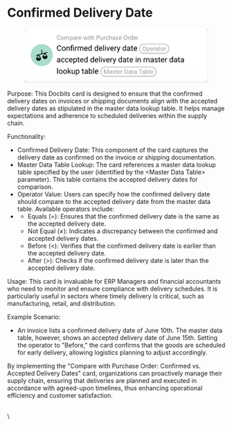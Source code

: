 # Confirmed Delivery Date

<figure><img src="../../../.gitbook/assets/image.png" alt=""><figcaption></figcaption></figure>

Purpose: This Docbits card is designed to ensure that the confirmed delivery dates on invoices or shipping documents align with the accepted delivery dates as stipulated in the master data lookup table. It helps manage expectations and adherence to scheduled deliveries within the supply chain.

Functionality:

* Confirmed Delivery Date: This component of the card captures the delivery date as confirmed on the invoice or shipping documentation.
* Master Data Table Lookup: The card references a master data lookup table specified by the user (identified by the \<Master Data Table> parameter). This table contains the accepted delivery dates for comparison.
* Operator Value: Users can specify how the confirmed delivery date should compare to the accepted delivery date from the master data table. Available operators include:
*
  * Equals (=): Ensures that the confirmed delivery date is the same as the accepted delivery date.
  * Not Equal (≠): Indicates a discrepancy between the confirmed and accepted delivery dates.
  * Before (<): Verifies that the confirmed delivery date is earlier than the accepted delivery date.
  * After (>): Checks if the confirmed delivery date is later than the accepted delivery date.

Usage: This card is invaluable for ERP Managers and financial accountants who need to monitor and ensure compliance with delivery schedules. It is particularly useful in sectors where timely delivery is critical, such as manufacturing, retail, and distribution.

Example Scenario:

* An invoice lists a confirmed delivery date of June 10th. The master data table, however, shows an accepted delivery date of June 15th. Setting the operator to "Before," the card confirms that the goods are scheduled for early delivery, allowing logistics planning to adjust accordingly.

By implementing the "Compare with Purchase Order: Confirmed vs. Accepted Delivery Dates" card, organizations can proactively manage their supply chain, ensuring that deliveries are planned and executed in accordance with agreed-upon timelines, thus enhancing operational efficiency and customer satisfaction.

\
\
